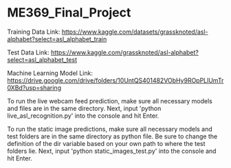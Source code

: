 # ME369_Final_Project

Training Data Link:
https://www.kaggle.com/datasets/grassknoted/asl-alphabet?select=asl_alphabet_train

Test Data Link:
https://www.kaggle.com/grassknoted/asl-alphabet?select=asl_alphabet_test

Machine Learning Model Link:
https://drive.google.com/drive/folders/10UntQS401482VObHy9ROpPLlUmTr0XBd?usp=sharing

To run the live webcam feed prediction, make sure all necessary models and files are in the same directory.
Next, input 'python live_asl_recognition.py' into the console and hit Enter.

To run the static image predictions, make sure all necessary models and test folders are in the same directory as python file. 
Be sure to change the definition of the dir variable based on your own path to where the test folders lie.
Next, input 'python static_images_test.py' into the console and hit Enter.
